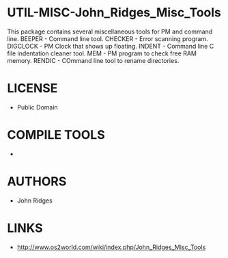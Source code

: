# UTIL-MISC-John_Ridges_Misc_Tools
This package contains several miscellaneous tools for PM and command line.      BEEPER - Command line tool.     CHECKER - Error scanning program.     DIGCLOCK - PM Clock that shows up floating.     INDENT - Command line C file indentation cleaner tool.     MEM - PM program to check free RAM memory.     RENDIC - COmmand line tool to rename directories. 

LICENSE
===============
* Public Domain

COMPILE TOOLS
===============
* 
 
AUTHORS
===============
* John Ridges

LINKS
===============
* http://www.os2world.com/wiki/index.php/John_Ridges_Misc_Tools
